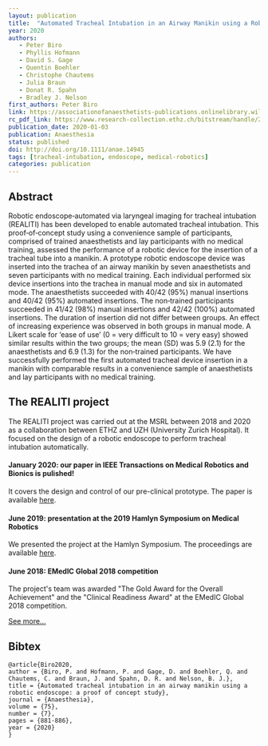 ```yaml
---
layout: publication
title:  "Automated Tracheal Intubation in an Airway Manikin using a Robotic Endoscope: a Proof of Concept Study"
year: 2020
authors: 
   - Peter Biro
   - Phyllis Hofmann
   - David S. Gage
   - Quentin Boehler
   - Christophe Chautems
   - Julia Braun
   - Donat R. Spahn
   - Bradley J. Nelson
first_authors: Peter Biro
link: https://associationofanaesthetists-publications.onlinelibrary.wiley.com/doi/full/10.1111/anae.14945
rc_pdf_link: https://www.research-collection.ethz.ch/bitstream/handle/20.500.11850/389534/AcceptedVersion_AutomatedIntubation.pdf
publication_date: 2020-01-03
publication: Anaesthesia
status: published
doi: http://doi.org/10.1111/anae.14945
tags: [tracheal-intubation, endoscope, medical-robotics]
categories: publication
---
```


## Abstract ##
Robotic endoscope‐automated via laryngeal imaging for tracheal intubation (REALITI) has been developed to enable automated tracheal intubation. This proof‐of‐concept study using a convenience sample of participants, comprised of trained anaesthetists and lay participants with no medical training, assessed the performance of a robotic device for the insertion of a tracheal tube into a manikin. A prototype robotic endoscope device was inserted into the trachea of an airway manikin by seven anaesthetists and seven participants with no medical training. Each individual performed six device insertions into the trachea in manual mode and six in automated mode. The anaesthetists succeeded with 40/42 (95%) manual insertions and 40/42 (95%) automated insertions. The non‐trained participants succeeded in 41/42 (98%) manual insertions and 42/42 (100%) automated insertions. The duration of insertion did not differ between groups. An effect of increasing experience was observed in both groups in manual mode. A Likert scale for ‘ease of use’ (0 = very difficult to 10 = very easy) showed similar results within the two groups; the mean (SD) was 5.9 (2.1) for the anaesthetists and 6.9 (1.3) for the non‐trained participants. We have successfully performed the first automated tracheal device insertion in a manikin with comparable results in a convenience sample of anaesthetists and lay participants with no medical training.

## The REALITI project ##
The REALITI project was carried out at the MSRL between 2018 and 2020 as a collaboration between ETHZ and UZH (University Zurich Hospital). It focused on the design of a robotic endoscope to perform tracheal intubation automatically.

#### January 2020: our paper in IEEE Transactions on Medical Robotics and Bionics is pulished! ####
It covers the design and control of our pre-clinical prototype. The paper is available [here](https://ieeexplore.ieee.org/document/8968417).

#### June 2019: presentation at the 2019 Hamlyn Symposium on Medical Robotics ####
We presented the project at the Hamlyn Symposium. The proceedings are available [here](https://www.research-collection.ethz.ch/bitstream/handle/20.500.11850/393102/2/hamlyn_realiti_final.pdf).

#### June 2018: EMedIC Global 2018 competition ####
The project's team was awarded "The Gold Award for the Overall Achievement" and the "Clinical Readiness Award" at the EMedIC Global 2018 competition. 

[See more...](https://msrl.ethz.ch/news-and-events/msrl-news/2018/08/gold-award-at-the-emedic-global-competition-for-msrl-team.html)


## Bibtex ##
~~~
@article{Biro2020,
author = {Biro, P. and Hofmann, P. and Gage, D. and Boehler, Q. and Chautems, C. and Braun, J. and Spahn, D. R. and Nelson, B. J.},
title = {Automated tracheal intubation in an airway manikin using a robotic endoscope: a proof of concept study},
journal = {Anaesthesia},
volume = {75},
number = {7},
pages = {881-886},
year = {2020}
}
~~~

